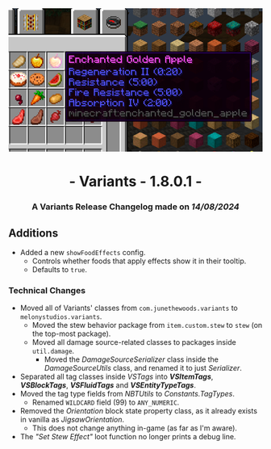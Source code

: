 <center> <img src=ChangelogPhoto.png width="1500"> </center>

# <center>- Variants - 1.8.0.1 -</center>
### <center>A Variants Release Changelog made on *14/08/2024*</center>

## Additions
- Added a new `showFoodEffects` config.
  - Controls whether foods that apply effects show it in their tooltip.
  - Defaults to `true`.

### Technical Changes
- Moved all of Variants' classes from `com.junethewoods.variants` to `melonystudios.variants`.
  - Moved the stew behavior package from `item.custom.stew` to `stew` (on the top-most package).
  - Moved all damage source-related classes to packages inside `util.damage`.
    - Moved the *DamageSourceSerializer* class inside the *DamageSourceUtils* class, and renamed it to just *Serializer*.
- Separated all tag classes inside *VSTags* into ***VSItemTags***, ***VSBlockTags***, ***VSFluidTags*** and ***VSEntityTypeTags***.
- Moved the tag type fields from *NBTUtils* to *Constants.TagTypes*.
  - Renamed `WILDCARD` field (99) to `ANY_NUMERIC`.
- Removed the *Orientation* block state property class, as it already exists in vanilla as *JigsawOrientation*.
  - This does not change anything in-game (as far as I'm aware).
- The *"Set Stew Effect"* loot function no longer prints a debug line.